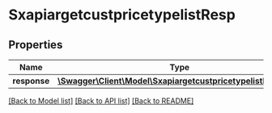 # SxapiargetcustpricetypelistResp

## Properties
Name | Type | Description | Notes
------------ | ------------- | ------------- | -------------
**response** | [**\Swagger\Client\Model\SxapiargetcustpricetypelistResponse**](SxapiargetcustpricetypelistResponse.md) |  | [optional] 

[[Back to Model list]](../README.md#documentation-for-models) [[Back to API list]](../README.md#documentation-for-api-endpoints) [[Back to README]](../README.md)


